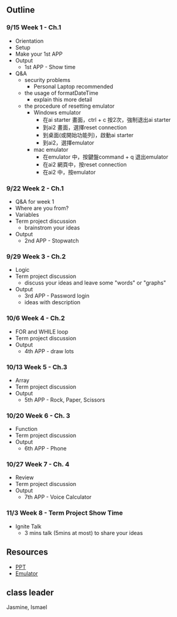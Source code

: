 ## Outline

### 9/15 Week 1 - Ch.1

  - Orientation
  - Setup
  - Make your 1st APP
  - Output
    - 1st APP - Show time
  - Q&A
    - security problems
      - Personal Laptop recommended
    - the usage of formatDateTime
      - explain this more detail
    - the procedure of resetting emulator
      - Windows emulator
        - 在ai starter 畫面，ctrl + c 按2次，強制退出ai starter
        - 到ai2 畫面，選擇reset connection
        - 到桌面(或開始功能列)，啟動ai starter
        - 到ai2，選擇emulator
      - mac emulator
        - 在emulator 中，按鍵盤command + q 退出emulator
        - 在ai2 網頁中，按reset connection
        - 在ai2 中，按emulator

### 9/22 Week 2 - Ch.1

  - Q&A for week 1
  - Where are you from?
  - Variables
  - Term project discussion
    - brainstrom your ideas
  - Output
    - 2nd APP - Stopwatch

### 9/29 Week 3 - Ch.2

  - Logic
  - Term project discussion
    - discuss your ideas and leave some "words" or "graphs"
  - Output
    - 3rd APP - Password login
    - ideas with description

### 10/6 Week 4 - Ch.2

  - FOR and WHILE loop
  - Term project discussion
  - Output
    - 4th APP - draw lots

### 10/13 Week 5 - Ch.3

  - Array
  - Term project discussion
  - Output
    - 5th APP - Rock, Paper, Scissors

### 10/20 Week 6 - Ch. 3

  - Function
  - Term project discussion
  - Output
    - 6th APP - Phone

### 10/27 Week 7 - Ch. 4

  - Review
  - Term project discussion
  - Output
    - 7th APP - Voice Calculator

### 11/3 Week 8 - Term Project Show Time

  - Ignite Talk
    - 3 mins talk (5mins at most) to share your ideas

## Resources

- [PPT](https://drive.google.com/open?id=0B2FrbAspq4P-QVA5eVlZNkVxU3M)
- [Emulator](http://appinventor.mit.edu/explore/ai2/setup-emulator.html)

## class leader

Jasmine, Ismael